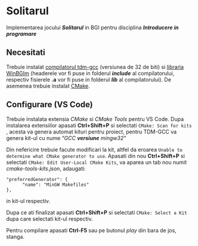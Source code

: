 # Solitarul
Implementarea jocului ***Solitarul*** in BGI pentru disciplina ***Introducere in programare***

## Necesitati
Trebuie instalat [compilatorul tdm-gcc](https://jmeubank.github.io/tdm-gcc/download/) (versiunea de 32 de biti) si [libraria WinBGIm](https://winbgim.codecutter.org/) (headerele vor fi puse in folderul ***include*** al compilatorului, respectiv fisierele **.a** vor fi puse in folderul ***lib*** al compilatorului).
De asemenea trebuie instalat [CMake](https://cmake.org/).

## Configurare (VS Code)
Trebuie instalata extensia _CMake_ si _CMake Tools_ pentru VS Code.
Dupa instalarea extensiilor apasati **Ctrl+Shift+P** si selectati `CMake: Scan for kits` , acesta va genera automat kituri pentru proiect, pentru TDM-GCC va genera kit-ul cu nume _"GCC **versiune** mingw32"_

Din nefericire trebuie facute modificari la kit, altfel da eroarea `Unable to determine what CMake generator to use`. Apasati din nou **Ctrl+Shift+P** si selectati `CMake: Edit User-Local CMake Kits`, va aparea un tab nou numit _cmake-tools-kits.json_, adaugati:
```
"preferredGenerator": {
      "name": "MinGW Makefiles"
},
```
in kit-ul respectiv.

Dupa ce ati finalizat apasati **Ctrl+Shift+P** si selectati `CMake: Select a Kit` dupa care selectati kit-ul respectiv.

Pentru compilare apasati **Ctrl-F5** sau pe butonul _play_ din bara de jos, stanga.
